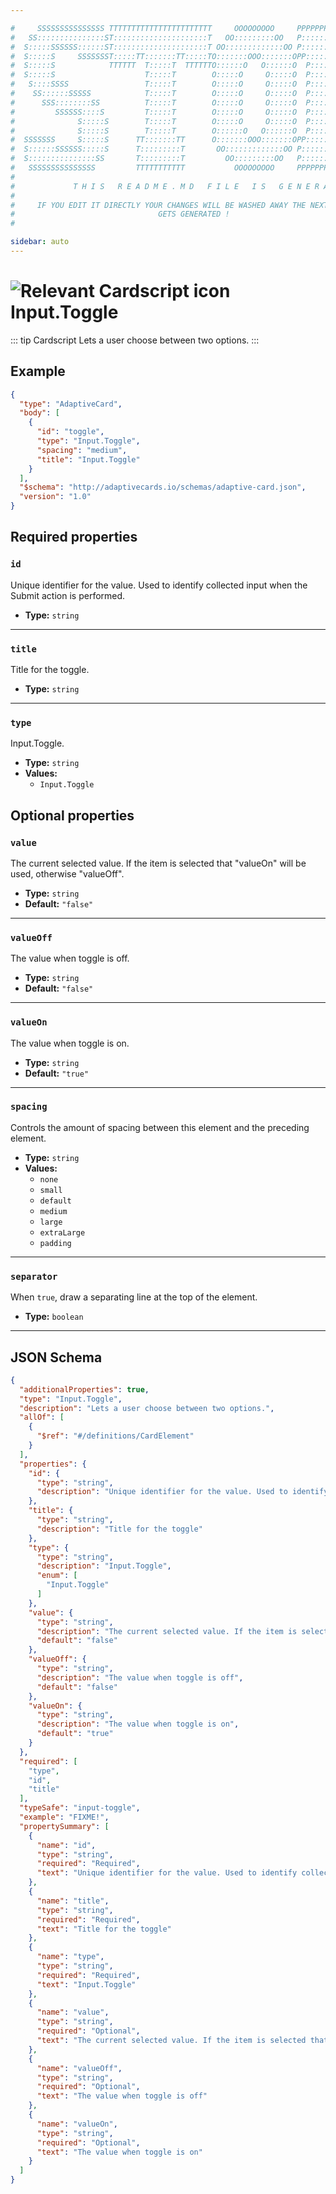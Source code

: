 ```yaml
---

#     SSSSSSSSSSSSSSS TTTTTTTTTTTTTTTTTTTTTTT     OOOOOOOOO     PPPPPPPPPPPPPPPPP    !!!  
#   SS:::::::::::::::ST:::::::::::::::::::::T   OO:::::::::OO   P::::::::::::::::P  !!:!! 
#  S:::::SSSSSS::::::ST:::::::::::::::::::::T OO:::::::::::::OO P::::::PPPPPP:::::P !:::! 
#  S:::::S     SSSSSSST:::::TT:::::::TT:::::TO:::::::OOO:::::::OPP:::::P     P:::::P!:::! 
#  S:::::S            TTTTTT  T:::::T  TTTTTTO::::::O   O::::::O  P::::P     P:::::P!:::! 
#  S:::::S                    T:::::T        O:::::O     O:::::O  P::::P     P:::::P!:::! 
#   S::::SSSS                 T:::::T        O:::::O     O:::::O  P::::PPPPPP:::::P !:::! 
#    SS::::::SSSSS            T:::::T        O:::::O     O:::::O  P:::::::::::::PP  !:::! 
#      SSS::::::::SS          T:::::T        O:::::O     O:::::O  P::::PPPPPPPPP    !:::! 
#         SSSSSS::::S         T:::::T        O:::::O     O:::::O  P::::P            !:::! 
#              S:::::S        T:::::T        O:::::O     O:::::O  P::::P            !!:!! 
#              S:::::S        T:::::T        O::::::O   O::::::O  P::::P             !!!   
#  SSSSSSS     S:::::S      TT:::::::TT      O:::::::OOO:::::::OPP::::::PP                 
#  S::::::SSSSSS:::::S      T:::::::::T       OO:::::::::::::OO P::::::::P           !!!  
#  S:::::::::::::::SS       T:::::::::T         OO:::::::::OO   P::::::::P          !!:!! 
#   SSSSSSSSSSSSSSS         TTTTTTTTTTT           OOOOOOOOO     PPPPPPPPPP           !!!  
#                                                                                          
#             T H I S   R E A D M E . M D   F I L E   I S   G E N E R A T E D !           
#                                                                                         
#     IF YOU EDIT IT DIRECTLY YOUR CHANGES WILL BE WASHED AWAY THE NEXT TIME THIS FILE  
#                                GETS GENERATED !
#                                                                                         

sidebar: auto
---
```


# <img class="header-prefix-icon" :src="$withBase('/cardscript-assets/icons/24dp/input-toggle.svg')" alt="Relevant Cardscript icon">Input.Toggle

::: tip Cardscript
Lets a user choose between two options.
:::

## Example

``` json
{
  "type": "AdaptiveCard",
  "body": [
    {
      "id": "toggle",
      "type": "Input.Toggle",
      "spacing": "medium",
      "title": "Input.Toggle"
    }
  ],
  "$schema": "http://adaptivecards.io/schemas/adaptive-card.json",
  "version": "1.0"
}
```

## Required properties

### `id`

Unique identifier for the value. Used to identify collected input when the Submit action is performed.

* **Type:** `string`

----

### `title`

Title for the toggle.

* **Type:** `string`

----

### `type`

Input.Toggle.

* **Type:** `string`
* **Values:**
  * `Input.Toggle`

## Optional properties

### `value`

The current selected value. If the item is selected that "valueOn" will be used, otherwise "valueOff".

* **Type:** `string`
* **Default:** `"false"`

----

### `valueOff`

The value when toggle is off.

* **Type:** `string`
* **Default:** `"false"`

----

### `valueOn`

The value when toggle is on.

* **Type:** `string`
* **Default:** `"true"`

----

### `spacing`

Controls the amount of spacing between this element and the preceding element.

* **Type:** `string`
* **Values:**
  * `none`
  * `small`
  * `default`
  * `medium`
  * `large`
  * `extraLarge`
  * `padding`

----

### `separator`

When `true`, draw a separating line at the top of the element.

* **Type:** `boolean`



<hr>

## JSON Schema

``` json
{
  "additionalProperties": true,
  "type": "Input.Toggle",
  "description": "Lets a user choose between two options.",
  "allOf": [
    {
      "$ref": "#/definitions/CardElement"
    }
  ],
  "properties": {
    "id": {
      "type": "string",
      "description": "Unique identifier for the value. Used to identify collected input when the Submit action is performed."
    },
    "title": {
      "type": "string",
      "description": "Title for the toggle"
    },
    "type": {
      "type": "string",
      "description": "Input.Toggle",
      "enum": [
        "Input.Toggle"
      ]
    },
    "value": {
      "type": "string",
      "description": "The current selected value. If the item is selected that \"valueOn\" will be used, otherwise \"valueOff\"",
      "default": "false"
    },
    "valueOff": {
      "type": "string",
      "description": "The value when toggle is off",
      "default": "false"
    },
    "valueOn": {
      "type": "string",
      "description": "The value when toggle is on",
      "default": "true"
    }
  },
  "required": [
    "type",
    "id",
    "title"
  ],
  "typeSafe": "input-toggle",
  "example": "FIXME!",
  "propertySummary": [
    {
      "name": "id",
      "type": "string",
      "required": "Required",
      "text": "Unique identifier for the value. Used to identify collected input when the Submit action is performed."
    },
    {
      "name": "title",
      "type": "string",
      "required": "Required",
      "text": "Title for the toggle"
    },
    {
      "name": "type",
      "type": "string",
      "required": "Required",
      "text": "Input.Toggle"
    },
    {
      "name": "value",
      "type": "string",
      "required": "Optional",
      "text": "The current selected value. If the item is selected that \"valueOn\" will be used, otherwise \"valueOff\""
    },
    {
      "name": "valueOff",
      "type": "string",
      "required": "Optional",
      "text": "The value when toggle is off"
    },
    {
      "name": "valueOn",
      "type": "string",
      "required": "Optional",
      "text": "The value when toggle is on"
    }
  ]
}
```
